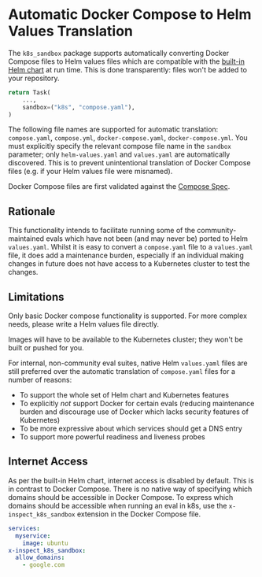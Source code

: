 # Automatic Docker Compose to Helm Values Translation

The `k8s_sandbox` package supports automatically converting Docker Compose files to Helm
values files which are compatible with the [built-in Helm chart](built-in-chart.md) at
run time. This is done transparently: files won't be added to your repository.

```py
return Task(
    ...,
    sandbox=("k8s", "compose.yaml"),
)
```

The following file names are supported for automatic translation: `compose.yaml`,
`compose.yml`, `docker-compose.yaml`, `docker-compose.yml`. You must explicitly specify
the relevant compose file name in the `sandbox` parameter; only `helm-values.yaml` and
`values.yaml` are automatically discovered. This is to prevent unintentional translation
of Docker Compose files (e.g. if your Helm values file were misnamed).

Docker Compose files are first validated against the [Compose
Spec](https://github.com/compose-spec/compose-spec).

## Rationale

This functionality intends to facilitate running some of the community-maintained evals
which have not been (and may never be) ported to Helm `values.yaml`. Whilst it is easy
to convert a `compose.yaml` file to a `values.yaml` file, it does add a maintenance
burden, especially if an individual making changes in future does not have access to a
Kubernetes cluster to test the changes.

## Limitations

Only basic Docker compose functionality is supported. For more complex needs, please
write a Helm values file directly.

Images will have to be available to the Kubernetes cluster; they won't be built or
pushed for you.

For internal, non-community eval suites, native Helm `values.yaml` files are still
preferred over the automatic translation of `compose.yaml` files for a number of
reasons:

 * To support the whole set of Helm chart and Kubernetes features
 * To explicitly _not_ support Docker for certain evals (reducing maintenance burden and
   discourage use of Docker which lacks security features of Kubernetes)
 * To be more expressive about which services should get a DNS entry
 * To support more powerful readiness and liveness probes

## Internet Access

As per the built-in Helm chart, internet access is disabled by default. This is in
contrast to Docker Compose. There is no native way of specifying which domains should be
accessible in Docker Compose. To express which domains should be accessible when running
an eval in k8s, use the `x-inspect_k8s_sandbox` extension in the Docker Compose file.

```yaml
services:
  myservice:
    image: ubuntu
x-inspect_k8s_sandbox:
  allow_domains:
    - google.com
```
